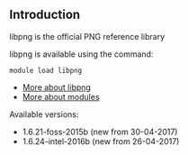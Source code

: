 ## Introduction
libpng is the official PNG reference library 

libpng is available using the command:

```
module load libpng
```

* [More about libpng](http://www.libpng.org/pub/png/libpng.html)
* [More about modules](Local:/systems/lisa/software/modules)

Available versions:

* 1.6.21-foss-2015b (new from 30-04-2017)
* 1.6.24-intel-2016b (new from 26-04-2017)